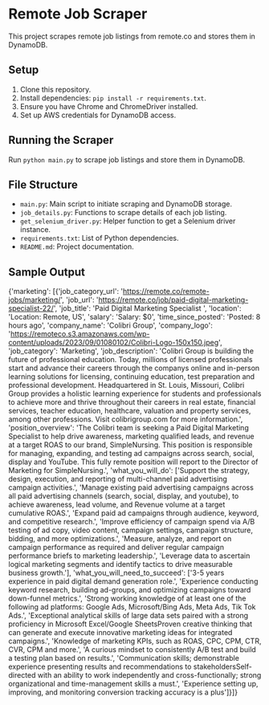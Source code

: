 # Remote Job Scraper

This project scrapes remote job listings from remote.co and stores them in DynamoDB.

## Setup

1. Clone this repository.
2. Install dependencies: `pip install -r requirements.txt`.
3. Ensure you have Chrome and ChromeDriver installed.
4. Set up AWS credentials for DynamoDB access.

## Running the Scraper

Run `python main.py` to scrape job listings and store them in DynamoDB.

## File Structure

- `main.py`: Main script to initiate scraping and DynamoDB storage.
- `job_details.py`: Functions to scrape details of each job listing.
- `get_selenium_driver.py`: Helper function to get a Selenium driver instance.
- `requirements.txt`: List of Python dependencies.
- `README.md`: Project documentation.

## Sample Output

{'marketing': [{'job_category_url': 'https://remote.co/remote-jobs/marketing/', 'job_url': 'https://remote.co/job/paid-digital-marketing-specialist-22/', 'job_title': 'Paid Digital Marketing Specialist ', 'location': 'Location: Remote, US', 'salary': 'Salary: $0', 'time_since_posted': 'Posted: 8 hours ago', 'company_name': 'Colibri Group', 'company_logo': 'https://remoteco.s3.amazonaws.com/wp-content/uploads/2023/09/01080102/Colibri-Logo-150x150.jpeg', 'job_category': 'Marketing', 'job_description': 'Colibri Group is building the future of professional education. Today, millions of licensed professionals start and advance their careers through the companys online and in-person learning solutions for licensing, continuing education, test preparation and professional development. Headquartered in St. Louis, Missouri, Colibri Group provides a holistic learning experience for students and professionals to achieve more and thrive throughout their careers in real estate, financial services, teacher education, healthcare, valuation and property services, among other professions. Visit colibrigroup.com for more information.', 'position_overview': 'The Colibri team is seeking a Paid Digital Marketing Specialist to help drive awareness, marketing qualified leads, and revenue at a target ROAS to our brand, SimpleNursing. This position is responsible for managing, expanding, and testing ad campaigns across search, social, display and YouTube. This fully remote position will report to the Director of Marketing for SimpleNursing.', 'what_you_will_do': ['Support the strategy, design, execution, and reporting of multi-channel paid advertising campaign activities.', 'Manage existing paid advertising campaigns across all paid advertising channels (search, social, display, and youtube), to achieve awareness, lead volume, and Revenue volume at a target cumulative ROAS.', 'Expand paid ad campaigns through audience, keyword, and competitive research.', 'Improve efficiency of campaign spend via A/B testing of ad copy, video content, campaign settings, campaign structure, bidding, and more optimizations.', 'Measure, analyze, and report on campaign performance as required and deliver regular campaign performance briefs to marketing leadership.', 'Leverage data to ascertain logical marketing segments and identify tactics to drive measurable business growth.'], 'what_you_will_need_to_succeed': ['3-5 years experience in paid digital demand generation role.', 'Experience conducting keyword research, building ad-groups, and optimizing campaigns toward down-funnel metrics.', 'Strong working knowledge of at least one of the following ad platforms: Google Ads, Microsoft/Bing Ads, Meta Ads, Tik Tok Ads.', 'Exceptional analytical skills of large data sets paired with a strong proficiency in Microsoft Excel/Google SheetsProven creative thinking that can generate and execute innovative marketing ideas for integrated campaigns.', 'Knowledge of marketing KPIs, such as ROAS, CPC, CPM, CTR, CVR, CPM and more.', 'A curious mindset to consistently A/B test and build a testing plan based on results.', 'Communication skills; demonstrable experience presenting results and recommendations to stakeholdersSelf-directed with an ability to work independently and cross-functionally; strong organizational and time-management skills a must.', 'Experience setting up, improving, and monitoring conversion tracking accuracy is a plus']}]}
